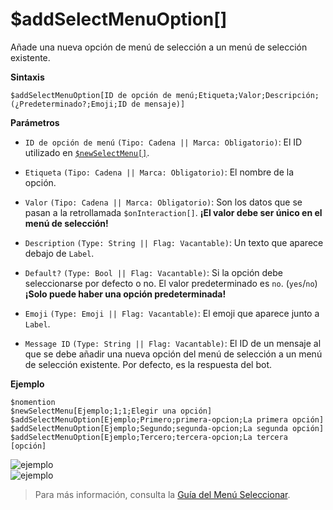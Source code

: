 # $addSelectMenuOption[]

Añade una nueva opción de menú de selección a un menú de selección existente.

**Sintaxis**
```
$addSelectMenuOption[ID de opción de menú;Etiqueta;Valor;Descripción;(¿Predeterminado?;Emoji;ID de mensaje)]
```

**Parámetros**
- `ID de opción de menú` `(Tipo: Cadena || Marca: Obligatorio)`: El ID utilizado en [`$newSelectMenu[]`](../funciones/newSelectMenu.md).

- `Etiqueta` `(Tipo: Cadena || Marca: Obligatorio)`: El nombre de la opción.

- `Valor` `(Tipo: Cadena || Marca: Obligatorio)`: Son los datos que se pasan a la retrollamada `$onInteraction[]`. **¡El valor debe ser único en el menú de selección!**

- `Description` `(Type: String || Flag: Vacantable)`: Un texto que aparece debajo de `Label`.

- `Default?` `(Type: Bool || Flag: Vacantable)`: Si la opción debe seleccionarse por defecto o no. El valor predeterminado es `no`. (`yes`/`no`) **¡Solo puede haber una opción predeterminada!**

- `Emoji` `(Type: Emoji || Flag: Vacantable)`: El emoji que aparece junto a `Label`.

- `Message ID` `(Type: String || Flag: Vacantable)`: El ID de un mensaje al que se debe añadir una nueva opción del menú de selección a un menú de selección existente. Por defecto, es la respuesta del bot.

**Ejemplo**
```
$nomention
$newSelectMenu[Ejemplo;1;1;Elegir una opción]
$addSelectMenuOption[Ejemplo;Primero;primera-opcion;La primera opción]
$addSelectMenuOption[Ejemplo;Segundo;segunda-opcion;La segunda opción]
$addSelectMenuOption[Ejemplo;Tercero;tercera-opcion;La tercera [opción]
```
![ejemplo](https://user-images.githubusercontent.com/113303649/209933666-9ec8ecfc-e666-4caa-b7cb-b0b3c4cdea02.png)\
![ejemplo](https://user-images.githubusercontent.com/113303649/209933373-978c8ade-157f-4991-bb93-929430b4a4eb.png)

> Para más información, consulta la [Guía del Menú Seleccionar](../guides/general/interactions/selectMenus/aboutSelectMenu.md).
